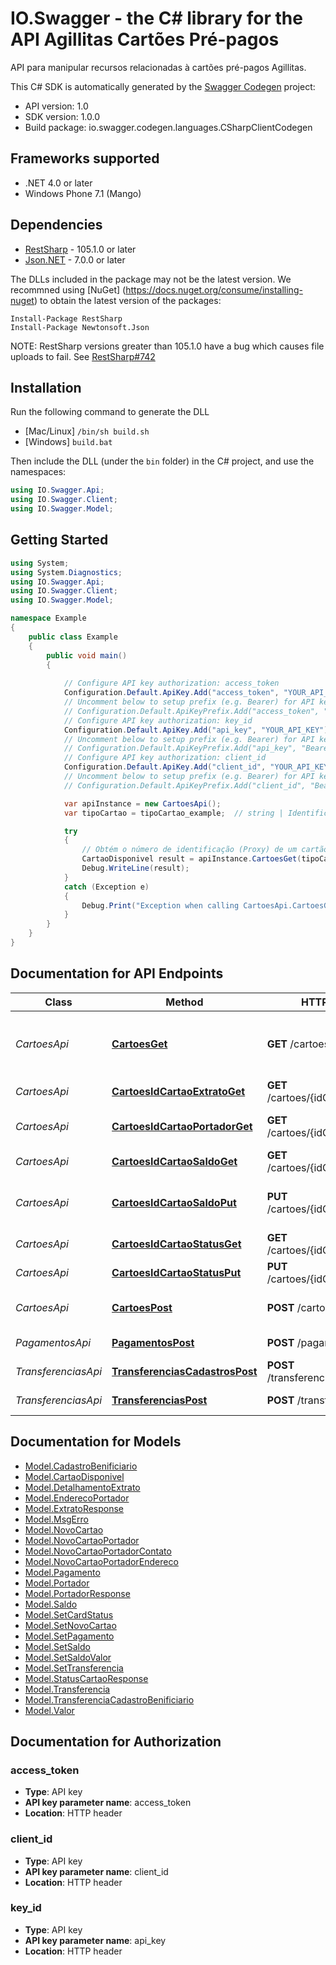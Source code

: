# IO.Swagger - the C# library for the API Agillitas Cartões Pré-pagos

API para manipular recursos relacionadas à cartões pré-pagos Agillitas.

This C# SDK is automatically generated by the [Swagger Codegen](https://github.com/swagger-api/swagger-codegen) project:

- API version: 1.0
- SDK version: 1.0.0
- Build package: io.swagger.codegen.languages.CSharpClientCodegen

<a name="frameworks-supported"></a>
## Frameworks supported
- .NET 4.0 or later
- Windows Phone 7.1 (Mango)

<a name="dependencies"></a>
## Dependencies
- [RestSharp](https://www.nuget.org/packages/RestSharp) - 105.1.0 or later
- [Json.NET](https://www.nuget.org/packages/Newtonsoft.Json/) - 7.0.0 or later

The DLLs included in the package may not be the latest version. We recommned using [NuGet] (https://docs.nuget.org/consume/installing-nuget) to obtain the latest version of the packages:
```
Install-Package RestSharp
Install-Package Newtonsoft.Json
```

NOTE: RestSharp versions greater than 105.1.0 have a bug which causes file uploads to fail. See [RestSharp#742](https://github.com/restsharp/RestSharp/issues/742)

<a name="installation"></a>
## Installation
Run the following command to generate the DLL
- [Mac/Linux] `/bin/sh build.sh`
- [Windows] `build.bat`

Then include the DLL (under the `bin` folder) in the C# project, and use the namespaces:
```csharp
using IO.Swagger.Api;
using IO.Swagger.Client;
using IO.Swagger.Model;
```
<a name="getting-started"></a>
## Getting Started

```csharp
using System;
using System.Diagnostics;
using IO.Swagger.Api;
using IO.Swagger.Client;
using IO.Swagger.Model;

namespace Example
{
    public class Example
    {
        public void main()
        {
            
            // Configure API key authorization: access_token
            Configuration.Default.ApiKey.Add("access_token", "YOUR_API_KEY");
            // Uncomment below to setup prefix (e.g. Bearer) for API key, if needed
            // Configuration.Default.ApiKeyPrefix.Add("access_token", "Bearer");
            // Configure API key authorization: key_id
            Configuration.Default.ApiKey.Add("api_key", "YOUR_API_KEY");
            // Uncomment below to setup prefix (e.g. Bearer) for API key, if needed
            // Configuration.Default.ApiKeyPrefix.Add("api_key", "Bearer");
            // Configure API key authorization: client_id
            Configuration.Default.ApiKey.Add("client_id", "YOUR_API_KEY");
            // Uncomment below to setup prefix (e.g. Bearer) for API key, if needed
            // Configuration.Default.ApiKeyPrefix.Add("client_id", "Bearer");

            var apiInstance = new CartoesApi();
            var tipoCartao = tipoCartao_example;  // string | Identifica qual o tipo do cartão, físico ou virtual. (default to fisico)

            try
            {
                // Obtém o número de identificação (Proxy) de um cartão
                CartaoDisponivel result = apiInstance.CartoesGet(tipoCartao);
                Debug.WriteLine(result);
            }
            catch (Exception e)
            {
                Debug.Print("Exception when calling CartoesApi.CartoesGet: " + e.Message );
            }
        }
    }
}
```

<a name="documentation-for-api-endpoints"></a>
## Documentation for API Endpoints

Class | Method | HTTP request | Description
------------ | ------------- | ------------- | -------------
*CartoesApi* | [**CartoesGet**](docs/CartoesApi.md#cartoesget) | **GET** /cartoes | Obtém o número de identificação (Proxy) de um cartão
*CartoesApi* | [**CartoesIdCartaoExtratoGet**](docs/CartoesApi.md#cartoesidcartaoextratoget) | **GET** /cartoes/{idCartao}/extrato | Extrato do cartão
*CartoesApi* | [**CartoesIdCartaoPortadorGet**](docs/CartoesApi.md#cartoesidcartaoportadorget) | **GET** /cartoes/{idCartao}/portador | Informações do portador do cartão
*CartoesApi* | [**CartoesIdCartaoSaldoGet**](docs/CartoesApi.md#cartoesidcartaosaldoget) | **GET** /cartoes/{idCartao}/saldo | Saldo do cartão
*CartoesApi* | [**CartoesIdCartaoSaldoPut**](docs/CartoesApi.md#cartoesidcartaosaldoput) | **PUT** /cartoes/{idCartao}/saldo | Credita ou debita valor da conta de um cartão.
*CartoesApi* | [**CartoesIdCartaoStatusGet**](docs/CartoesApi.md#cartoesidcartaostatusget) | **GET** /cartoes/{idCartao}/status | Status do cartão
*CartoesApi* | [**CartoesIdCartaoStatusPut**](docs/CartoesApi.md#cartoesidcartaostatusput) | **PUT** /cartoes/{idCartao}/status | Altera status do cartão
*CartoesApi* | [**CartoesPost**](docs/CartoesApi.md#cartoespost) | **POST** /cartoes | Requisita um cartão de debito
*PagamentosApi* | [**PagamentosPost**](docs/PagamentosApi.md#pagamentospost) | **POST** /pagamentos | Pagamento de boletos.
*TransferenciasApi* | [**TransferenciasCadastrosPost**](docs/TransferenciasApi.md#transferenciascadastrospost) | **POST** /transferencias/cadastros | Cadastro de beneficiário
*TransferenciasApi* | [**TransferenciasPost**](docs/TransferenciasApi.md#transferenciaspost) | **POST** /transferencias | Transferência de valor


<a name="documentation-for-models"></a>
## Documentation for Models

 - [Model.CadastroBenificiario](docs/CadastroBenificiario.md)
 - [Model.CartaoDisponivel](docs/CartaoDisponivel.md)
 - [Model.DetalhamentoExtrato](docs/DetalhamentoExtrato.md)
 - [Model.EnderecoPortador](docs/EnderecoPortador.md)
 - [Model.ExtratoResponse](docs/ExtratoResponse.md)
 - [Model.MsgErro](docs/MsgErro.md)
 - [Model.NovoCartao](docs/NovoCartao.md)
 - [Model.NovoCartaoPortador](docs/NovoCartaoPortador.md)
 - [Model.NovoCartaoPortadorContato](docs/NovoCartaoPortadorContato.md)
 - [Model.NovoCartaoPortadorEndereco](docs/NovoCartaoPortadorEndereco.md)
 - [Model.Pagamento](docs/Pagamento.md)
 - [Model.Portador](docs/Portador.md)
 - [Model.PortadorResponse](docs/PortadorResponse.md)
 - [Model.Saldo](docs/Saldo.md)
 - [Model.SetCardStatus](docs/SetCardStatus.md)
 - [Model.SetNovoCartao](docs/SetNovoCartao.md)
 - [Model.SetPagamento](docs/SetPagamento.md)
 - [Model.SetSaldo](docs/SetSaldo.md)
 - [Model.SetSaldoValor](docs/SetSaldoValor.md)
 - [Model.SetTransferencia](docs/SetTransferencia.md)
 - [Model.StatusCartaoResponse](docs/StatusCartaoResponse.md)
 - [Model.Transferencia](docs/Transferencia.md)
 - [Model.TransferenciaCadastroBenificiario](docs/TransferenciaCadastroBenificiario.md)
 - [Model.Valor](docs/Valor.md)


<a name="documentation-for-authorization"></a>
## Documentation for Authorization

<a name="access_token"></a>
### access_token

- **Type**: API key
- **API key parameter name**: access_token
- **Location**: HTTP header

<a name="client_id"></a>
### client_id

- **Type**: API key
- **API key parameter name**: client_id
- **Location**: HTTP header

<a name="key_id"></a>
### key_id

- **Type**: API key
- **API key parameter name**: api_key
- **Location**: HTTP header

